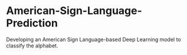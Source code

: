 # American-Sign-Language-Prediction

Developing an American Sign Language-based Deep Learning model to classify the alphabet.
